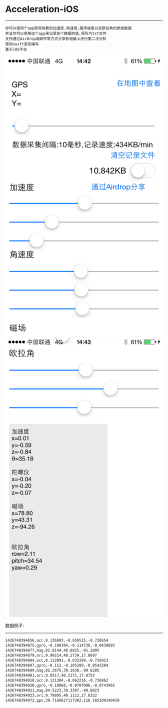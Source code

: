 # Acceleration-iOS

------

    你可以使用个app直观地看到加速度,角速度,磁场强度以及欧拉角的原始数据
    并且你可以使用这个app来记录各个数据的值,保存为txt文件
    支持通过AirDrop或邮件等方式分享到电脑上进行第二次分析
    使用swift语言编写
    基于iOS平台

![github](/screen/1426748140.png "预览图")
![github](/screen/1426748177.png "预览图")

数据例子:

------

    1426748394856,acc,0.136993,-0.659515,-0.726654
    1426748394875,gyro,-0.100384,-0.114738,-0.0436093
    1426748394877,mag,82.6144,40.8925,-91.2895
    1426748394879,ori,9.99214,40.2739,17.8697
    1426748394894,acc,0.112091,-0.632294,-0.726913
    1426748394897,gyro,-0.112,-0.105289,-0.0542204
    1426748394899,mag,82.2675,39.1638,-90.6285
    1426748394901,ori,9.8517,40.2171,17.8755
    1426748394918,acc,0.121384,-0.662216,-0.736862
    1426748394920,gyro,-0.18068,-0.0707096,-0.0743965
    1426748394921,mag,84.5223,39.3367,-89.8023
    1426748394923,ori,9.79895,40.1112,17.8322
    1426748394972,gps,39.7160627117302,116.165109140419
